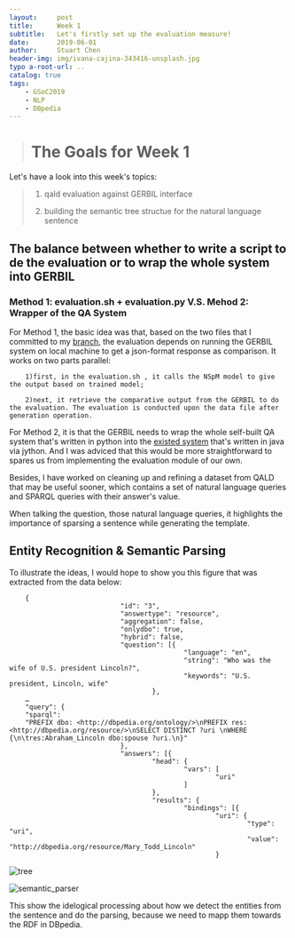 ```yaml
---
layout:     post
title:      Week 1
subtitle:   Let's firstly set up the evaluation measure!
date:       2019-06-01
author:     Stuart Chen
header-img: img/ivana-cajina-343416-unsplash.jpg
typo a-root-url: ..
catalog: true
tags:
    - GSoC2019
    - NLP
    - DBpedia
---
```



># The Goals for Week 1

Let's have a look into this week's topics:
>1. qald evaluation against GERBIL interface 
>
>2. building the semantic tree structue for the natural language sentence


## The balance between whether to write a script to de the evaluation or to wrap the whole system into GERBIL

### Method 1: evaluation.sh + evaluation.py V.S. Mehod 2: Wrapper of the QA System

For Method 1, the basic idea was that, based on the two files that I committed to my [branch](https://github.com/StuartCHAN/neural-qa/tree/gsoc-stuart), the evaluation depends on running the GERBIL system on local machine to get a json-format response as comparison. 
It works on two parts parallel:

        1)first, in the evaluation.sh , it calls the NSpM model to give the output based on trained model;

        2)next, it retrieve the comparative output from the GERBIL to do the evaluation. The evaluation is conducted upon the data file after generation operation.  

For Method 2, it is that the GERBIL needs to wrap the whole self-built QA system that's written in python into the [existed system](https://github.com/dice-group/GerbilQA-Benchmarking-Template/blob/master/src/main/java/org/dice/qa/impl/ExampleQASystem.java) that's written in java via jython. And I was adviced that this would be more straightforward to spares us from implementing the evaluation module of our own.

Besides, I have worked on cleaning up and refining a dataset from QALD that may be useful sooner, which contains a set of natural language queries and SPARQL queries with their answer's value.

When talking the question, those natural language queries, it highlights the importance of sparsing a sentence while generating the template.

## Entity Recognition & Semantic Parsing

To illustrate the ideas, I would hope to show you this figure that was extracted from the data below:

        {
                                "id": "3",
                                "answertype": "resource",
                                "aggregation": false,
                                "onlydbo": true,
                                "hybrid": false,
                                "question": [{
                                                "language": "en",
                                                "string": "Who was the wife of U.S. president Lincoln?",
                                                "keywords": "U.S. president, Lincoln, wife"
                                        },
        …
        "query": {
        "sparql": 
        "PREFIX dbo: <http://dbpedia.org/ontology/>\nPREFIX res: <http://dbpedia.org/resource/>\nSELECT DISTINCT ?uri \nWHERE {\n\tres:Abraham_Lincoln dbo:spouse ?uri.\n}"
                                },
                                "answers": [{
                                        "head": {
                                                "vars": [
                                                        "uri"
                                                ]
                                        },
                                        "results": {
                                                "bindings": [{
                                                        "uri": {
                                                                "type": "uri",
                                                                "value": "http://dbpedia.org/resource/Mary_Todd_Lincoln"
                                                        }


![tree]( https://github.com/StuartCHAN/StuartCHAN.github.io/tree/master/img/img/tree.png )

![semantic_parser]( https://github.com/StuartCHAN/StuartCHAN.github.io/tree/master/img/img/semantic_parser.PNG )


This show the idelogical processing about how we detect the entities from the sentence and do the parsing, because we need to mapp them towards the RDF in DBpedia. 

